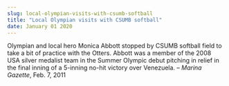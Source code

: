```yaml
---
slug: local-olympian-visits-with-csumb-softball
title: "Local Olympian visits with CSUMB softball"
date: January 01 2020
---
```


<p>Olympian and local hero Monica Abbott stopped by CSUMB softball field to take a bit of practice with the Otters. Abbott was a member of the 2008 USA silver medalist team in the Summer Olympic debut pitching in relief in the final inning of a 5-inning no-hit victory over Venezuela. – <em>Marina Gazette</em>, Feb. 7, 2011
</p>
